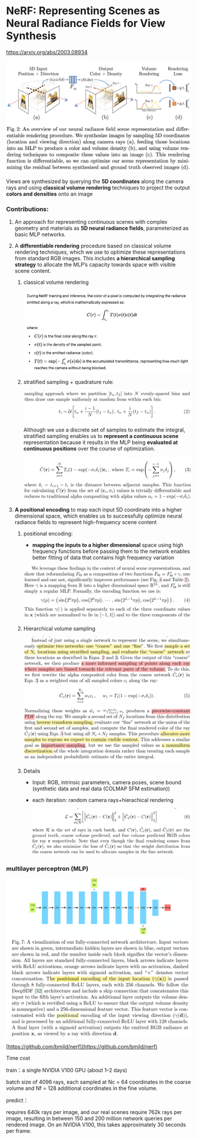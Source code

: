 # NeRF: Representing Scenes as Neural Radiance Fields for View Synthesis

https://arxiv.org/abs/2003.08934

![image.png](images/NeRF%20Representing%20Scenes%20as%20Neural%20Radiance%20Fields%201b571bdab3cf804a9f26df57cb745cf0/image.png)

Views are synthesized by querying the **5D coordinates** along the camera rays and using **classical volume rendering** techniques to project the output **colors and densities** onto an image

### **Contributions:**

1. An approach for representing continuous scenes with complex geometry and materials as **5D neural radiance fields**, parameterized as basic MLP networks.
2. A **differentiable rendering** procedure based on classical volume rendering techniques, which we use to optimize these representations from standard RGB images. This includes **a hierarchical sampling strategy** to allocate the MLP’s capacity towards space with visible scene content.
    1. classical volume rendering
        
        ![image.png](images/NeRF%20Representing%20Scenes%20as%20Neural%20Radiance%20Fields%201b571bdab3cf804a9f26df57cb745cf0/image%201.png)
        
    2. stratified sampling + quadrature rule:
        
        ![image.png](images/NeRF%20Representing%20Scenes%20as%20Neural%20Radiance%20Fields%201b571bdab3cf804a9f26df57cb745cf0/image%202.png)
        
        Although we use a discrete set of samples to estimate the integral, stratified sampling enables us to **represent a continuous scene** representation because it results in the MLP being **evaluated at continuous positions** over the course of optimization.
        
        ![image.png](images/NeRF%20Representing%20Scenes%20as%20Neural%20Radiance%20Fields%201b571bdab3cf804a9f26df57cb745cf0/image%203.png)
        
3. **A positional encoding** to map each input 5D coordinate into a higher dimensional space, which enables us to successfully optimize neural radiance fields to represent high-frequency scene content
    1. positional encoding:
        - **mapping the inputs to a higher dimensional** space using high frequency functions before passing them to the network enables better fitting of data that contains high frequency variation
        
        ![image.png](images/NeRF%20Representing%20Scenes%20as%20Neural%20Radiance%20Fields%201b571bdab3cf804a9f26df57cb745cf0/image%204.png)
        
    2. Hierarchical volume sampling
        
        ![image.png](images/NeRF%20Representing%20Scenes%20as%20Neural%20Radiance%20Fields%201b571bdab3cf804a9f26df57cb745cf0/image%205.png)
        
    3. Details
        - Input: RGB, intrinsic parameters, camera poses, scene bound (synthetic data and real data (COLMAP SFM estimation))
        - each iteration: random camera rays+hierachical rendering
            
            ![image.png](images/NeRF%20Representing%20Scenes%20as%20Neural%20Radiance%20Fields%201b571bdab3cf804a9f26df57cb745cf0/image%206.png)
            

### **multilayer perceptron (MLP)**

![image.png](images/NeRF%20Representing%20Scenes%20as%20Neural%20Radiance%20Fields%201b571bdab3cf804a9f26df57cb745cf0/image%207.png)

[https://github.com/bmild/nerf](https://github.com/bmild/nerf)

Time cost

train：a single NVIDIA V100 GPU (about 1–2 days)

batch size of 4096 rays, each sampled at Nc = 64
coordinates in the coarse volume and Nf = 128 additional coordinates in the fine volume. 

predict：

requires 640k rays per image, and our real scenes require 762k rays per
image, resulting in between 150 and 200 million network queries per rendered
image. On an NVIDIA V100, this takes approximately 30 seconds per frame.
